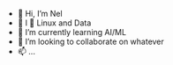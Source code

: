 - 👋 Hi, I’m Nel
- 👀 I 💙 Linux and Data
- 🌱 I’m currently learning AI/ML
- 💞️ I’m looking to collaborate on whatever
- 📫 ...

<!---
Nels28/Nels28 is a ✨ special ✨ repository because its `README.md` (this file) appears on your GitHub profile.
You can click the Preview link to take a look at your changes.
--->
